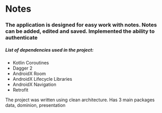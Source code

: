 # Notes

### The application is designed for easy work with notes. Notes can be added, edited and saved. Implemented the ability to authenticate

##### List of dependencies used in the project: 
* Kotlin Coroutines
* Dagger 2
* AndroidX Room
* AndroidX Lifecycle Libraries
* AndroidX Navigation
* Retrofit

The project was written using clean architecture. Has 3 main packages data, dominion, presentation